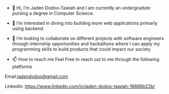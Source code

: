 - 👋 Hi, I’m Jaden Dodoo-Tawiah and I am currently an undergradute pursing a degree in Computer Science. 
- 👀 I’m interested in diving into building more web applications primarly using backend. 
- 💞️ I’m looking to collaborate on different projects with software engineers through internship opportunities and hackathons where I can apply my  programming skills to build products that could impact our society 

- 📫 How to reach me 
Feel Free to reach out to me through the following platforms

Email:jadendodoo@gmail.com 


Linkedln: https://www.linkedin.com/in/jaden-dodoo-tawiah-19866b22b/

<!---
JadenD5321/JadenD5321 is a ✨ special ✨ repository because its `README.md` (this file) appears on your GitHub profile.
You can click the Preview link to take a look at your changes.
--->
